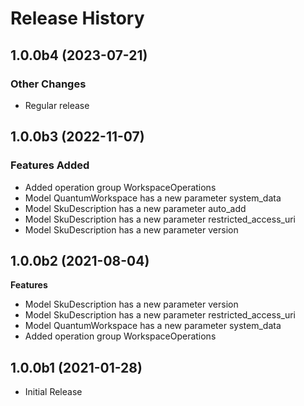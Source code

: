# Release History

## 1.0.0b4 (2023-07-21)

### Other Changes

  - Regular release

## 1.0.0b3 (2022-11-07)

### Features Added

  - Added operation group WorkspaceOperations
  - Model QuantumWorkspace has a new parameter system_data
  - Model SkuDescription has a new parameter auto_add
  - Model SkuDescription has a new parameter restricted_access_uri
  - Model SkuDescription has a new parameter version

## 1.0.0b2 (2021-08-04)

**Features**

 - Model SkuDescription has a new parameter version
 - Model SkuDescription has a new parameter restricted_access_uri
 - Model QuantumWorkspace has a new parameter system_data
 - Added operation group WorkspaceOperations

## 1.0.0b1 (2021-01-28)

* Initial Release
